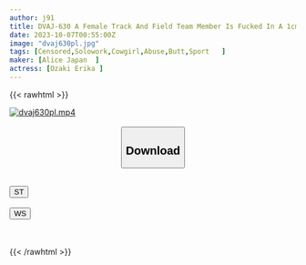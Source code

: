 ```yaml
---
author: j91
title: DVAJ-630 A Female Track And Field Team Member Is Fucked In A 1cm Air Chair, Her Ass Meat Is Jiggling, Her Vagina Is Penetrated In The Lower Body Strengthening Training Camp, And She Is Drowned In Piston Cowgirl Position For 2 Nights, 3 Days, And 10 Shots Erika Ozaki
date: 2023-10-07T00:55:00Z
image: "dvaj630pl.jpg"
tags: [Censored,Solowork,Cowgirl,Abuse,Butt,Sport	]
maker: [Alice Japan  ]
actress: [Ozaki Erika ]
---
```



{{< rawhtml >}}

<div class="video" data-videoid="28mjadbl0qhZJLK">
    <a href="javascript:;">
        <img src="https://my.j91.asia/posts/dvaj630pl/dvaj630pl.jpg" width="WIDTH" height="HEIGHT" alt="dvaj630pl.mp4" loading="lazy">
    </a>
</div>

<script type="text/javascript" src="https://j91.asia/asset/on-demand-st.js"></script>

<br>
  <link rel="stylesheet" href="https://j91.asia/asset/bs5.css">
  
  <center>
  <button class="btn btn-primary" type="button" data-bs-toggle="collapse" data-bs-target=".multi-collapse" aria-expanded="false" aria-controls="multiCollapseExample1 multiCollapseExample2"><h2>Download</h2></button></center>
</p>
<div class="row">
  <div class="col">
    <div class="collapse multi-collapse" id="multiCollapseExample1">
      <div class="card card-body">
	      	      <br>
<div class="buttons">  
<a href="https://streamtape.to/v/28mjadbl0qhZJLK"><button class="btn-hover color-3"><i class="fa fa-download"></i> ST</button></a></div>
    </div>
  </div>
</div>
  <div class="col">
    <div class="collapse multi-collapse" id="multiCollapseExample2">
      <div class="card card-body">
	      <br>
<div class="buttons">
    <a href="https://wolfstream.tv/3je75wdczdu0"><button class="btn-hover color-9"><i class="fa fa-download"></i> WS</button></a></div>
<br><br>
      </div>
    </div>
  </div>
</div>

{{< /rawhtml >}}